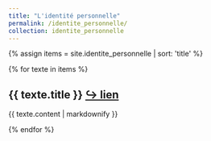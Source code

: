 ```yaml
---
title: "L'identité personnelle"
permalink: /identite_personnelle/
collection: identite_personnelle
---
```


{% assign items = site.identite_personnelle | sort: 'title' %}

{% for texte in items %}
  <h2>{{ texte.title }} <a href="https://eyssette.github.io/dossiers{{- texte.url -}}">↪ lien</a></h2>
  <p>{{ texte.content | markdownify }}</p>
{% endfor %}
